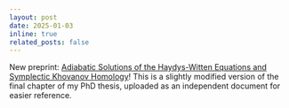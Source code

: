 ```yaml
---
layout: post
date: 2025-01-03
inline: true
related_posts: false
---
```


New preprint: [Adiabatic Solutions of the Haydys-Witten Equations and Symplectic Khovanov Homology](https://arxiv.org/abs/2501.01365)!
This is a slightly modified version of the final chapter of my PhD thesis, uploaded as an independent document for easier reference.